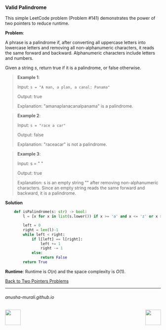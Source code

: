 ### Valid Palindrome

This simple LeetCode problem (Problem #141) demonstrates the power of two pointers to reduce runtime.

**Problem**: 

A phrase is a palindrome if, after converting all uppercase letters into lowercase letters and removing all non-alphanumeric 
characters, it reads the same forward and backward. Alphanumeric characters include letters and numbers.

Given a string $s$, return true if it is a palindrome, or false otherwise.

> **Example 1**:
>
> Input: `s = "A man, a plan, a canal: Panama"`
> 
> Output: true
> 
> Explanation: "amanaplanacanalpanama" is a palindrome.


> **Example 2**:
>
> Input: `s = "race a car"`
> 
> Output: false
> 
> Explanation: "raceacar" is not a palindrome.


> **Example 3**:
>
> Input: s = " "
> 
> Output: true
> 
> Explanation: s is an empty string "" after removing non-alphanumeric characters. Since an empty string reads the same forward and backward, it is a palindrome.
 
**Solution**

```python
    def isPalindrome(s: str) -> bool:
        l = [x for x in list(s.lower()) if x >= 'a' and x <= 'z' or x >= '0' and x <= '9']

        left = 0
        right = len(l)-1
        while left < right:
            if l[left] == l[right]:
                left += 1
                right -= 1
            else:
                return False
        return True
```

**Runtime**: Runtime is $O(n)$ and the space complexity is $O(1)$.

[Back to Two Pointers Problems](./problems.md)

* * *
###### anusha-murali.github.io

<img src="https://github.com/anusha-murali/anusha-murali.github.io/assets/111596338/639243aa-2857-4595-a65a-7852762bb002" width="50" height="50" align="left">

[<img src="https://github.com/user-attachments/assets/989cfb30-4fb8-40f8-a812-8a054869aa32" width="50" height="50" align="right">](../index.md)
